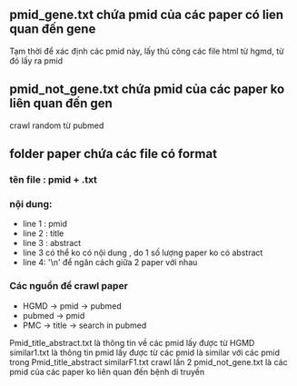 ## pmid_gene.txt chứa pmid của các paper có lien quan đến gene
Tạm thời để xác định các pmid này, lấy thủ công các file html từ hgmd, từ đó lấy ra pmid
## pmid_not_gene.txt chứa pmid của các paper ko liên quan đến gen
crawl random từ pubmed
## folder paper chứa các file có format

### tên file : pmid + .txt

### nội dung:

- line 1 : pmid
- line 2 : title
- line 3 : abstract
- line 3 có thể ko có nội dung , do 1 số lượng paper ko có abstract
- line 4: '\n' để ngăn cách giữa 2 paper với nhau

### Các nguồn để crawl paper
- HGMD -> pmid -> pubmed
- pubmed -> pmid
- PMC -> title -> search in pubmed



Pmid_title_abstract.txt là thông tin về các pmid lấy được từ HGMD
similar1.txt            là thông tin pmid lấy được từ các pmid là similar với các pmid trong Pmid_title_abstract
similarF1.txt           crawl lần 2
pmid_not_gene.txt là các pmid của các paper ko liên quan đến bệnh di truyền
